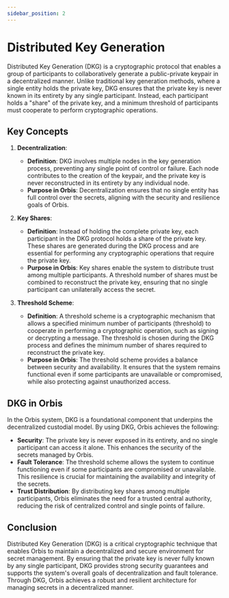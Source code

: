 ```yaml
---
sidebar_position: 2
---
```


# Distributed Key Generation

Distributed Key Generation (DKG) is a cryptographic protocol that enables a group of participants to collaboratively generate a public-private keypair in a decentralized manner. Unlike traditional key generation methods, where a single entity holds the private key, DKG ensures that the private key is never known in its entirety by any single participant. Instead, each participant holds a "share" of the private key, and a minimum threshold of participants must cooperate to perform cryptographic operations.

## Key Concepts

1. **Decentralization**:
   - **Definition**: DKG involves multiple nodes in the key generation process, preventing any single point of control or failure. Each node contributes to the creation of the keypair, and the private key is never reconstructed in its entirety by any individual node.
   - **Purpose in Orbis**: Decentralization ensures that no single entity has full control over the secrets, aligning with the security and resilience goals of Orbis.

2. **Key Shares**:
   - **Definition**: Instead of holding the complete private key, each participant in the DKG protocol holds a share of the private key. These shares are generated during the DKG process and are essential for performing any cryptographic operations that require the private key.
   - **Purpose in Orbis**: Key shares enable the system to distribute trust among multiple participants. A threshold number of shares must be combined to reconstruct the private key, ensuring that no single participant can unilaterally access the secret.

3. **Threshold Scheme**:
   - **Definition**: A threshold scheme is a cryptographic mechanism that allows a specified minimum number of participants (threshold) to cooperate in performing a cryptographic operation, such as signing or decrypting a message. The threshold is chosen during the DKG process and defines the minimum number of shares required to reconstruct the private key.
   - **Purpose in Orbis**: The threshold scheme provides a balance between security and availability. It ensures that the system remains functional even if some participants are unavailable or compromised, while also protecting against unauthorized access.

## DKG in Orbis

In the Orbis system, DKG is a foundational component that underpins the decentralized custodial model. By using DKG, Orbis achieves the following:

- **Security**: The private key is never exposed in its entirety, and no single participant can access it alone. This enhances the security of the secrets managed by Orbis.
- **Fault Tolerance**: The threshold scheme allows the system to continue functioning even if some participants are compromised or unavailable. This resilience is crucial for maintaining the availability and integrity of the secrets.
- **Trust Distribution**: By distributing key shares among multiple participants, Orbis eliminates the need for a trusted central authority, reducing the risk of centralized control and single points of failure.

## Conclusion

Distributed Key Generation (DKG) is a critical cryptographic technique that enables Orbis to maintain a decentralized and secure environment for secret management. By ensuring that the private key is never fully known by any single participant, DKG provides strong security guarantees and supports the system's overall goals of decentralization and fault tolerance. Through DKG, Orbis achieves a robust and resilient architecture for managing secrets in a decentralized manner.